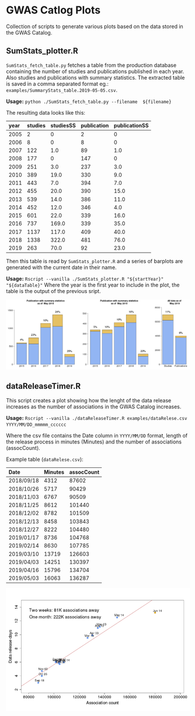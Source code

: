 # GWAS Catlog Plots

Collection of scripts to generate various plots based on the data stored in the GWAS Catalog.


## SumStats_plotter.R

`SumStats_fetch_table.py` fetches a table from the production database containing the number of studies and publications published in each year. Also studies and publications with summary statistics. The extracted table is saved in a comma separated format eg.: `examples/SummaryStats_table.2019-05-05.csv`.

**Usage:** `python ./SumStats_fetch_table.py --filename  ${filename}`

The resulting data looks like this:

| year | studies | studiesSS | publication | publicationSS |
| :---- | :---- | :---- | :---- | :---- |
| 2005 | 2 | 0 | 2 | 0 |
| 2006 | 8 | 0 | 8 | 0 |
| 2007 | 122 | 1.0 | 89 | 1.0 |
| 2008 | 177 | 0 | 147 | 0 |
| 2009 | 251 | 3.0 | 237 | 3.0 |
| 2010 | 389 | 19.0 | 330 | 9.0 |
| 2011 | 443 | 7.0 | 394 | 7.0 |
| 2012 | 455 | 20.0 | 390 | 15.0 |
| 2013 | 539 | 14.0 | 386 | 11.0 |
| 2014 | 452 | 12.0 | 346 | 4.0 |
| 2015 | 601 | 22.0 | 339 | 16.0 |
| 2016 | 737 | 169.0 | 339 | 35.0 |
| 2017 | 1137 | 117.0 | 409 | 40.0 |
| 2018 | 1338 | 322.0 | 481 | 76.0 |
| 2019 | 263 | 70.0 | 92 | 23.0 |

Then this table is read by `SumStats_plotter.R` and a series of barplots are generated with the current date in their name. 

**Usage:** `Rscript --vanilla ./SumStats_plotter.R "${startYear}" "${dataTable}"` Where the year is the first year to include in the plot, the table is the output of the previous sript.

![Summary stats yearly](./examples/all_plots_2019-05-09.png)

## dataReleaseTimer.R

This script creates a plot showing how the lenght of the data release increases as the number of associations in the GWAS Catalog increases.

**Usage:** `Rscript --vanilla ./dataReleaseTimer.R examples/dataRelese.csv YYYY/MM/DD_mmmmm_cccccc`

Where the csv file contains the Date column in `YYYY/MM/DD` format, length of the release process in minutes (Minutes) and the number of associations (assocCount).

Example table (`dataRelese.csv`):

| Date | Minutes | assocCount |
|:------|:------|:------|
| 2018/09/18 | 4312 | 87602 |
| 2018/10/26 | 5717 | 90429 |
| 2018/11/03 | 6767 | 90509 |
| 2018/11/25 | 8612 | 101440 |
| 2018/12/02 | 8782 | 101509 |
| 2018/12/13 | 8458 | 103843 |
| 2018/12/27 | 8222 | 104480 |
| 2019/01/17 | 8736 | 104768 |
| 2019/02/14 | 8630 | 107785 |
| 2019/03/10 | 13719 | 126603 |
| 2019/04/03 | 14251 | 130397 |
| 2019/04/16 | 15796 | 134704 |
| 2019/05/03 | 16063 | 136287 |

![Data release](./examples/dataRelease_length.png)


